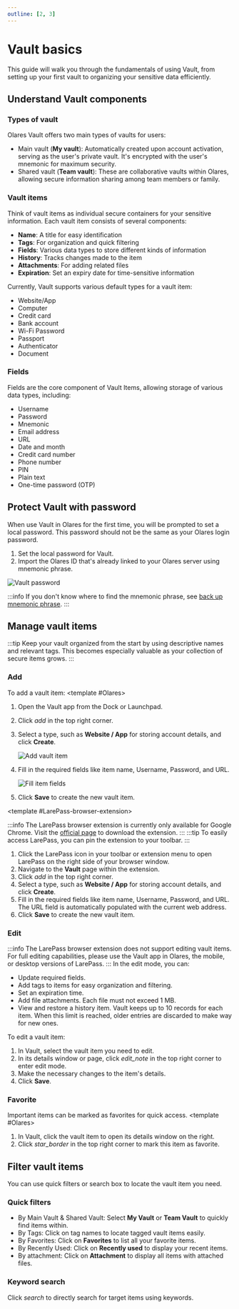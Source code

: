 ```yaml
---
outline: [2, 3]
---
```


# Vault basics
This guide will walk you through the fundamentals of using Vault, from setting up your first vault to organizing your sensitive data efficiently.

## Understand Vault components

### Types of vault
Olares Vault offers two main types of vaults for users:

* Main vault (**My vault**): Automatically created upon account activation, serving as the user's private vault. It's encrypted with the user's mnemonic for maximum security.
* Shared vault (**Team vault**): These are collaborative vaults within Olares, allowing secure information sharing among team members or family.

### Vault items
Think of vault items as individual secure containers for your sensitive information. Each vault item consists of several components:

* **Name**: A title for easy identification
* **Tags**: For organization and quick filtering
* **Fields**: Various data types to store different kinds of information
* **History**: Tracks changes made to the item
* **Attachments**: For adding related files
* **Expiration**: Set an expiry date for time-sensitive information

Currently, Vault supports various default types for a vault item:
- Website/App
- Computer
- Credit card
- Bank account
- Wi-Fi Password
- Passport
- Authenticator
- Document

### Fields
Fields are the core component of Vault Items, allowing storage of various data types, including:

* Username
* Password
* Mnemonic
* Email address
* URL
* Date and month
* Credit card number
* Phone number
* PIN
* Plain text
* One-time password (OTP)

## Protect Vault with password
When use Vault in Olares for the first time, you will be prompted to set a local password. This password should not be the same as your Olares login password.

1. Set the local password for Vault.
2. Import the Olares ID that's already linked to your Olares server using mnemonic phrase. 

![Vault password](/images/manual/tasks/vault-local-password.png)

:::info
If you don't know where to find the mnemonic phrase, see [back up mnemonic phrase](../get-started/back-up-mnemonics).
:::

## Manage vault items
:::tip
Keep your vault organized from the start by using descriptive names and relevant tags. This becomes especially valuable as your collection of secure items grows.
:::

### Add
To add a vault item:
<tabs>
<template #Olares>

1. Open the Vault app from the Dock or Launchpad.
2. Click <i class="material-icons">add</i> in the top right corner.
3. Select a type, such as **Website / App** for storing account details, and click **Create**.

   ![Add vault item](/images/manual/tasks/add-vault-item.png)
4. Fill in the required fields like item name, Username, Password, and URL.

   ![Fill item fields](/images/manual/tasks/fill-item-fields.png)
5. Click **Save** to create the new vault item.
</template>
<template #LarePass-desktop-or-mobile>

1. Open LarePass on your device, and navigate to the **Vault** page within the app.
2. Click <i class="material-icons">add</i> in the top right corner.
3. Select a type, such as **Website / App** for storing account details, and click **Create**.
4. Fill in the required fields like item name, Username, Password, and URL.
5. Click **Save** to create the new vault item.
</template>

<template #LarePass-browser-extension>

:::info
The LarePass browser extension is currently only available for Google Chrome. Visit the [official page](https://www.olares.xyz/larepass) to download the extension.
:::
:::tip
To easily access LarePass, you can pin the extension to your toolbar.
:::
1. Click the LarePass icon in your toolbar or extension menu to open LarePass on the right side of your browser window.
2. Navigate to the **Vault** page within the extension.
3. Click <i class="material-icons">add</i> in the top right corner.
4. Select a type, such as **Website / App** for storing account details, and click **Create**.
5. Fill in the required fields like item name, Username, Password, and URL. The URL field is automatically populated with the current web address.
6. Click **Save** to create the new vault item.
</template>
</tabs>

### Edit
:::info
The LarePass browser extension does not support editing vault items. For full editing capabilities, please use the Vault app in Olares, the mobile, or desktop versions of LarePass.
:::
In the edit mode, you can:
- Update required fields.
- Add tags to items for easy organization and filtering.
- Set an expiration time.
- Add file attachments. Each file must not exceed 1 MB.
- View and restore a history item. Vault keeps up to 10 records for each item. When this limit is reached, older entries are discarded to make way for new ones.

To edit a vault item:
1. In Vault, select the vault item you need to edit. 
2. In its details window or page, click <i class="material-icons">edit_note</i> in the top right corner to enter edit mode.
3. Make the necessary changes to the item's details.
4. Click **Save**.

### Favorite
Important items can be marked as favorites for quick access.
<tabs>
<template #Olares>

1. In Vault, click the vault item to open its details window on the right.
2. Click <i class="material-icons">star_border</i> in the top right corner to mark this item as favorite.
</template>
<template #LarePass-desktop-or-mobile>

1. Open LarePass on your device, and navigate to the **Vault** page within the app.
2. Click the vault item to navigate to its details page.
3. Click <i class="material-icons">star_border</i> in the top right corner to mark this item as favorite.
</template>
</tabs>



## Filter vault items
You can use quick filters or search box to locate the vault item you need.
### Quick filters
* By Main Vault & Shared Vault: Select **My Vault** or **Team Vault** to quickly find items within.
* By Tags: Click on tag names to locate tagged vault items easily.
* By Favorites: Click on **Favorites** to list all your favorite items.
* By Recently Used: Click on **Recently used** to display your recent items.
* By attachment: Click on **Attachment** to display all items with attached files.

### Keyword search
Click <i class="material-icons">search</i> to directly search for target items using keywords.